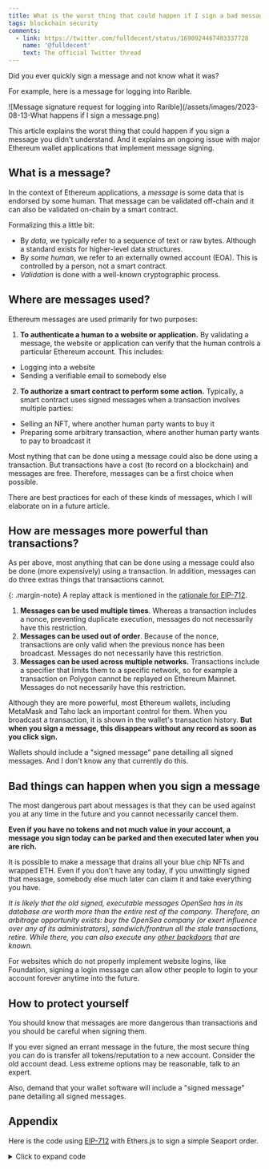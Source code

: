 ```yaml
---
title: What is the worst thing that could happen if I sign a bad message?
tags: blockchain security
comments:
  - link: https://twitter.com/fulldecent/status/1690924467403337728
    name: '@fulldecent'
    text: The official Twitter thread
---
```


Did you ever quickly sign a message and not know what it was?

For example, here is a message for logging into Rarible.

![Message signature request for logging into Rarible](/assets/images/2023-08-13-What happens if I sign a message.png)

This article explains the worst thing that could happen if you sign a message you didn't understand. And it explains an ongoing issue with major Ethereum wallet applications that implement message signing.

## What is a message?

In the context of Ethereum applications, a <dfn>message</dfn> is some data that is endorsed by some human. That message can be validated off-chain and it can also be validated on-chain by a smart contract.

Formalizing this a little bit: 

* By *data*, we typically refer to a sequence of text or raw bytes. Although a standard exists for higher-level data structures.
* By *some human*, we refer to an externally owned account (EOA). This is controlled by a person, not a smart contract.
* *Validation* is done with a well-known cryptographic process.

## Where are messages used?

Ethereum messages are used primarily for two purposes:

1. **To authenticate a human to a website or application.** By validating a message, the website or application can verify that the human controls a particular Ethereum account. This includes:
  * Logging into a website
  * Sending a verifiable email to somebody else
2. **To authorize a smart contract to perform some action.** Typically, a smart contract uses signed messages when a transaction involves multiple parties:
  * Selling an NFT, where another human party wants to buy it
  * Preparing some arbitrary transaction, where another human party wants to pay to broadcast it

Most nything that can be done using a message could also be done using a transaction. But transactions have a cost (to record on a blockchain) and messages are free. Therefore, messages can be a first choice when possible.

There are best practices for each of these kinds of messages, which I will elaborate on in a future article.

## How are messages more powerful than transactions?

As per above, most anything that can be done using a message could also be done (more expensively) using a transaction. In addition, messages can do three extras things that transactions cannot.

{: .margin-note}
A replay attack is mentioned in the [rationale for EIP-712](https://eips.ethereum.org/EIPS/eip-712).

1. **Messages can be used multiple times**. Whereas a transaction includes a nonce, preventing duplicate execution, messages do not necessarily have this restriction.
2. **Messages can be used out of order**. Because of the nonce, transactions are only valid when the previous nonce has been broadcast. Messages do not necessarily have this restriction.
3. **Messages can be used across multiple networks.** Transactions include a specifier that limits them to a specific network, so for example a transaction on Polygon cannot be replayed on Ethereum Mainnet. Messages do not necessarily have this restriction.

Although they are more powerful, most Ethereum wallets, including MetaMask and Taho lack an important control for them. When you broadcast a transaction, it is shown in the wallet's transaction history. **But when you sign a message, this disappears without any record as soon as you click sign.**

Wallets should include a "signed message" pane detailing all signed messages. And I don't know any that currently do this.

## Bad things can happen when you sign a message

The most dangerous part about messages is that they can be used against you at any time in the future and you cannot necessarily cancel them.

**Even if you have no tokens and not much value in your account, a message you sign today can be parked and then executed later when you are rich.**

It is possible to make a message that drains all your blue chip NFTs and wrapped ETH. Even if you don't have any today, if you unwittingly signed that message, somebody else much later can claim it and take everything you have.

*It is likely that the old signed, executable messages OpenSea has in its database are worth more than the entire rest of the company. Therefore, an arbitrage opportunity exists: buy the OpenSea company (or exert influence over any of its administrators), sandwich/frontrun all the stale transactions, retire. While there, you can also execute any [other backdoors](/2022/11/04/Does-OpenSea-Shared-Storefront-have-a-backdoor.html) that are known.*

For websites which do not properly implement website logins, like Foundation, signing a login message can allow other people to login to your account forever anytime into the future.

## How to protect yourself

You should know that messages are more dangerous than transactions and you should be careful when signing them.

If you ever signed an errant message in the future, the most secure thing you can do is transfer all tokens/reputation to a new account. Consider the old account dead. Less extreme options may be reasonable, talk to an expert.

Also, demand that your wallet software will include a "signed message" pane detailing all signed messages.

## Appendix

Here is the code using [EIP-712](https://eips.ethereum.org/EIPS/eip-712) with Ethers.js to sign a simple Seaport order.

<details>
<summary>Click to expand code</summary>

```javascript
import { ethers } from "https://cdnjs.cloudflare.com/ajax/libs/ethers/6.7.0/ethers.min.js";
await ethereum.request({ method: "eth_requestAccounts" });
const provider = new ethers.BrowserProvider(window.ethereum);
const signer = await provider.getSigner();
const message = "Hello, MetaMask!";

// Constants https://github.com/ProjectOpenSea/seaport-js/blob/v2.0.6/src/constants.ts
const itemType = {
  NATIVE: 0,
  ERC20: 1,
  ERC721: 2,
  ERC1155: 3,
  ERC721_WITH_CRITERIA: 4,
  ERC1155_WITH_CRITERIA: 5,
};
const orderType = {
  FULL_OPEN: 0,
  PARTIAL_OPEN: 1,
  FULL_RESTRICTED: 2,
  PARTIAL_RESTRICTED: 3,
};
const EIP_712_ORDER_TYPE = {
  OrderComponents: [
    { name: "offerer", type: "address" },
    { name: "zone", type: "address" },
    { name: "offer", type: "OfferItem[]" },
    { name: "consideration", type: "ConsiderationItem[]" },
    { name: "orderType", type: "uint8" },
    { name: "startTime", type: "uint256" },
    { name: "endTime", type: "uint256" },
    { name: "zoneHash", type: "bytes32" },
    { name: "salt", type: "uint256" },
    { name: "conduitKey", type: "bytes32" },
    { name: "counter", type: "uint256" },
  ],
  OfferItem: [
    { name: "itemType", type: "uint8" },
    { name: "token", type: "address" },
    { name: "identifierOrCriteria", type: "uint256" },
    { name: "startAmount", type: "uint256" },
    { name: "endAmount", type: "uint256" },
  ],
  ConsiderationItem: [
    { name: "itemType", type: "uint8" },
    { name: "token", type: "address" },
    { name: "identifierOrCriteria", type: "uint256" },
    { name: "startAmount", type: "uint256" },
    { name: "endAmount", type: "uint256" },
    { name: "recipient", type: "address" },
  ],
};

// Parameters
const wrappedTokenEthereumMainnet = "0xC02aaA39b223FE8D0A0e5C4F27eAD9083C756Cc2";
const nftAddress = "0xBC4CA0EdA7647A8aB7C2061c2E118A18a936f13D";
const nftTokenId = 1234;
const quantity = 1;
const price = ethers.parseUnits("0.1", "ether");
const participant = await signer.getAddress();
const network = await provider.getNetwork();
const chainId = network.chainId;
const dataDomain = {
  name: "Seaport",
  version: "1.5",
  chainId: chainId,
  verifyingContract: nftAddress,
}

// This follows the requirements of the "basic" function, fulfillBasicOrder
const orderComponents = {
  offerer: participant,
  zone: ethers.ZeroAddress,
  offer: [
    {
      itemType: itemType.ERC20,
      token: wrappedTokenEthereumMainnet,
      identifierOrCriteria: 0,
      startAmount: price,
      endAmount: price,
    },
  ],
  consideration: [
    {
      itemType: itemType.ERC721,
      token: ethers.ZeroAddress,
      identifierOrCriteria: nftTokenId,
      startAmount: price,
      endAmount: price,
      recipient: participant,
    },
  ],
  orderType: orderType.FULL_OPEN,
  startTime: 0,
  endTime: 0,
  zone: ethers.ZeroAddress,
  zoneHash: ethers.ZeroHash,
  salt: 0,
  conduitKey: ethers.ZeroHash,
  counter: 0,
};

// Sign the data using EIP-712
const signature = await signer.signTypedData(
  dataDomain,
  EIP_712_ORDER_TYPE,
  orderComponents
);
```

</details>